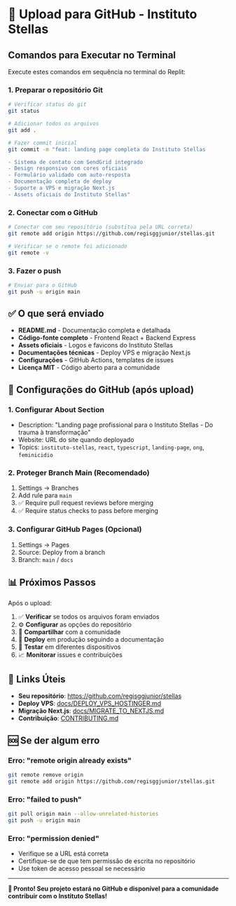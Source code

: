 # 🚀 Upload para GitHub - Instituto Stellas

## Comandos para Executar no Terminal

Execute estes comandos em sequência no terminal do Replit:

### 1. Preparar o repositório Git
```bash
# Verificar status do git
git status

# Adicionar todos os arquivos
git add .

# Fazer commit inicial
git commit -m "feat: landing page completa do Instituto Stellas

- Sistema de contato com SendGrid integrado
- Design responsivo com cores oficiais
- Formulário validado com auto-resposta
- Documentação completa de deploy
- Suporte a VPS e migração Next.js
- Assets oficiais do Instituto Stellas"
```

### 2. Conectar com o GitHub
```bash
# Conectar com seu repositório (substitua pela URL correta)
git remote add origin https://github.com/regisggjunior/stellas.git

# Verificar se o remote foi adicionado
git remote -v
```

### 3. Fazer o push
```bash
# Enviar para o GitHub
git push -u origin main
```

## ✅ O que será enviado

- **README.md** - Documentação completa e detalhada
- **Código-fonte completo** - Frontend React + Backend Express
- **Assets oficiais** - Logos e favicons do Instituto Stellas
- **Documentações técnicas** - Deploy VPS e migração Next.js
- **Configurações** - GitHub Actions, templates de issues
- **Licença MIT** - Código aberto para a comunidade

## 🔧 Configurações do GitHub (após upload)

### 1. Configurar About Section
- Description: "Landing page profissional para o Instituto Stellas - Do trauma à transformação"
- Website: URL do site quando deployado
- Topics: `instituto-stellas`, `react`, `typescript`, `landing-page`, `ong`, `feminicidio`

### 2. Proteger Branch Main (Recomendado)
1. Settings → Branches
2. Add rule para `main`
3. ✅ Require pull request reviews before merging
4. ✅ Require status checks to pass before merging

### 3. Configurar GitHub Pages (Opcional)
1. Settings → Pages
2. Source: Deploy from a branch
3. Branch: `main` / `docs`

## 📊 Próximos Passos

Após o upload:

1. ✅ **Verificar** se todos os arquivos foram enviados
2. ⚙️ **Configurar** as opções do repositório
3. 🌟 **Compartilhar** com a comunidade
4. 🚀 **Deploy** em produção seguindo a documentação
5. 📱 **Testar** em diferentes dispositivos
6. 📈 **Monitorar** issues e contribuições

## 🎯 Links Úteis

- **Seu repositório**: https://github.com/regisggjunior/stellas
- **Deploy VPS**: [docs/DEPLOY_VPS_HOSTINGER.md](./docs/DEPLOY_VPS_HOSTINGER.md)
- **Migração Next.js**: [docs/MIGRATE_TO_NEXTJS.md](./docs/MIGRATE_TO_NEXTJS.md)
- **Contribuição**: [CONTRIBUTING.md](./CONTRIBUTING.md)

## 🆘 Se der algum erro

### Erro: "remote origin already exists"
```bash
git remote remove origin
git remote add origin https://github.com/regisggjunior/stellas.git
```

### Erro: "failed to push"
```bash
git pull origin main --allow-unrelated-histories
git push -u origin main
```

### Erro: "permission denied"
- Verifique se a URL está correta
- Certifique-se de que tem permissão de escrita no repositório
- Use token de acesso pessoal se necessário

---

**🎉 Pronto! Seu projeto estará no GitHub e disponível para a comunidade contribuir com o Instituto Stellas!**